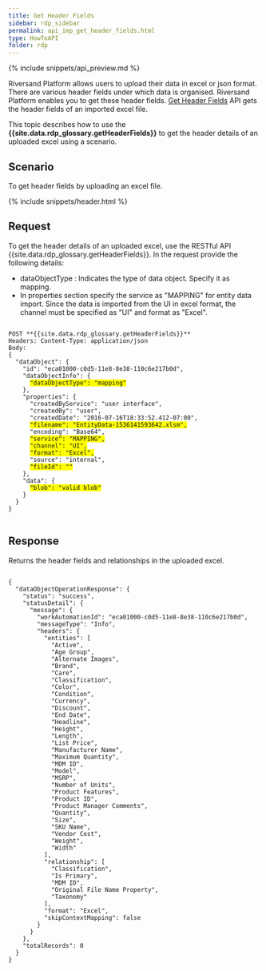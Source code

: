 ```yaml
---
title: Get Header Fields
sidebar: rdp_sidebar
permalink: api_imp_get_header_fields.html
type: HowToAPI
folder: rdp
---
```


{% include snippets/api_preview.md %}

Riversand Platform allows users to upload their data in excel or json format. There are various header fields under which data is organised. Riversand Platform enables you to get these header fields. [Get Header Fields](api_imp_get_header_fields.html) API gets the header fields of an imported excel file. 

This topic describes how to use the **{{site.data.rdp_glossary.getHeaderFields}}** to get the header details of an uploaded excel using a scenario.

## Scenario

To get header fields by uploading an excel file.

{% include snippets/header.html %}

## Request

To get the header details of an uploaded excel, use the RESTful API {{site.data.rdp_glossary.getHeaderFields}}. In the request provide the following details:

* dataObjectType : Indicates the type of data object. Specify it as mapping.
* In properties section specify the service as "MAPPING" for entity data import. Since the data is imported from the UI in excel format, the channel must be specified as "UI" and format as "Excel".

<pre>
<code>
POST **{{site.data.rdp_glossary.getHeaderFields}}**
Headers: Content-Type: application/json
Body:
{
  "dataObject": {
    "id": "eca01000-c0d5-11e8-8e38-110c6e217b0d",
    "dataObjectInfo": {
      <span style="background-color: #FFFF00">"dataObjectType": "mapping"</span>
    },
    "properties": {
      "createdByService": "user interface",
      "createdBy": "user",
      "createdDate": "2016-07-16T18:33:52.412-07:00",
      <span style="background-color: #FFFF00">"filename": "EntityData-1536141593642.xlsm",</span>
      "encoding": "Base64",
      <span style="background-color: #FFFF00">"service": "MAPPING",</span>
      <span style="background-color: #FFFF00">"channel": "UI",</span>
      <span style="background-color: #FFFF00">"format": "Excel",</span>
      "source": "internal",
      <span style="background-color: #FFFF00">"fileId": ""</span>
    },
    "data": {
      <span style="background-color: #FFFF00">"blob": "valid blob"</span>
    }
  }
}
</code>
</pre>

## Response

Returns the header fields and relationships in the uploaded excel.

<pre><code>
{
  "dataObjectOperationResponse": {
    "status": "success",
    "statusDetail": {
      "message": {
        "workAutomationId": "eca01000-c0d5-11e8-8e38-110c6e217b0d",
        "messageType": "Info",
        "headers": {
          "entities": [
            "Active",
            "Age Group",
            "Alternate Images",
            "Brand",
            "Care",
            "Classification",
            "Color",
            "Condition",
            "Currency",
            "Discount",
            "End Date",
            "Headline",
            "Height",
            "Length",
            "List Price",
            "Manufacturer Name",
            "Maximum Quantity",
            "MDM ID",
            "Model",
            "MSRP",
            "Number of Units",
            "Product Features",
            "Product ID",
            "Product Manager Comments",
            "Quantity",
            "Size",
            "SKU Name",
            "Vendor Cost",
            "Weight",
            "Width"
          ],
          "relationship": [
            "Classification",
            "Is Primary",
            "MDM ID",
            "Original File Name Property",
            "Taxonomy"
          ],
          "format": "Excel",
          "skipContextMapping": false
        }
      }
    },
    "totalRecords": 0
  }
}
</code></pre>
